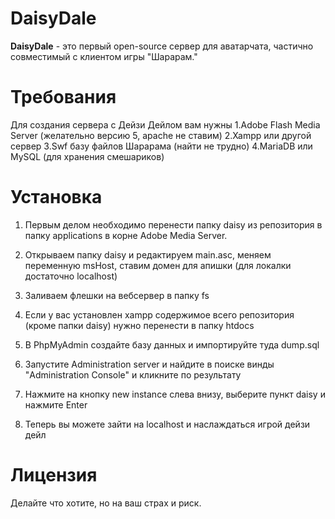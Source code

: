 # DaisyDale

**DaisyDale** - это первый open-source сервер для аватарчата, частично совместимый с клиентом игры "Шарарам."

# Требования
Для создания сервера с Дейзи Дейлом вам нужны
1.Adobe Flash Media Server (желательно версию 5, apache не ставим)
2.Xampp или другой сервер
3.Swf базу файлов Шарарама (найти не трудно)
4.MariaDB или MySQL (для хранения смешариков)

# Установка

1. Первым делом необходимо перенести папку daisy из репозитория в папку applications в корне Adobe Media Server.

2. Открываем папку daisy и редактируем main.asc, меняем переменную msHost, ставим домен для апишки (для локалки достаточно localhost)

3. Заливаем флешки на вебсервер в папку fs
4. Если у вас установлен xampp содержимое всего репозитория (кроме папки daisy) нужно перенести в папку htdocs
5. В PhpMyAdmin создайте базу данных и импортируйте туда dump.sql
6. Запустите Administration server и найдите в поиске винды "Administration Console" и кликните по результату
7. Нажмите на кнопку new instance слева внизу, выберите пункт daisy и нажмите Enter
8. Теперь вы можете зайти на localhost и наслаждаться игрой дейзи дейл

# Лицензия

Делайте что хотите, но на ваш страх и риск.
